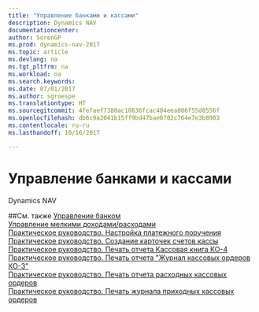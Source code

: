 ```yaml
---
title: "Управление банками и кассами"
description: Dynamics NAV
documentationcenter: 
author: SorenGP
ms.prod: dynamics-nav-2017
ms.topic: article
ms.devlang: na
ms.tgt_pltfrm: na
ms.workload: na
ms.search.keywords: 
ms.date: 07/01/2017
ms.author: sgroespe
ms.translationtype: HT
ms.sourcegitcommit: 4fefaef7380ac10836fcac404eea006f55d8556f
ms.openlocfilehash: db6c9a2041b15ff9bd47bae0702c764e7e3b8903
ms.contentlocale: ru-ru
ms.lasthandoff: 10/16/2017

---
```

# <a name="bank-and-cash-management"></a>Управление банками и кассами
Dynamics NAV

##<a name="see-also"></a>См. также
[Управление банком](bank-management.md)  
[Управление мелкими доходами/расходами](petty-cash-management.md)  
[Практическое руководство. Настройка платежного поручения](how-to-set-up-a-bank-payment-order.md)  
[Практическое руководство. Создание карточек счетов кассы](how-to-create-cash-account-cards.md)  
[Практическое руководство. Печать отчета Кассовая книга КО-4](how-to-print-the-cash-report-co-4-report.md)  
[Практическое руководство. Печать отчета "Журнал кассовых ордеров КО-3"](how-to-print-the-cash-order-journal-co-3-report.md)  
[Практическое руководство. Печать отчета расходных кассовых ордеров](how-to-print-the-outgoing-cash-order-report.md)  
[Практическое руководство. Печать журнала приходных кассовых ордеров](how-to-print-the-ingoing-cash-order-report.md)

